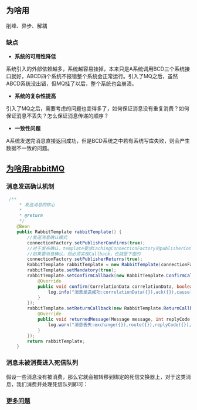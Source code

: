 ## 为啥用

削峰、异步、解耦



### **缺点**

- **系统的可用性降低**

系统引入的外部依赖越多，系统越容易挂掉，本来只是A系统调用BCD三个系统接口就好，ABCD四个系统不报错整个系统会正常运行。引入了MQ之后，虽然ABCD系统没出错，但MQ挂了以后，整个系统也会崩溃。

- **系统的复杂性提高**

引入了MQ之后，需要考虑的问题也变得多了，如何保证消息没有重复消费？如何保证消息不丢失？怎么保证消息传递的顺序？

- **一致性问题**

A系统发送完消息直接返回成功，但是BCD系统之中若有系统写库失败，则会产生数据不一致的问题。

## [为啥用rabbitMQ](https://mp.weixin.qq.com/s/S4c7CddqAhYKCaUpBKOjYA)



### 消息发送确认机制

```java
 /**
     * 发送消息的核心
     *
     * @return
     */
    @Bean
    public RabbitTemplate rabbitTemplate() {
        //发送消息确认模式
        connectionFactory.setPublisherConfirms(true);
        //对于发布确认，template要求CachingConnectionFactory的publisherConfirms属性设置为true。
        //如果要消息确认，则必须实现Callback，也就是下面的
        connectionFactory.setPublisherReturns(true);
        RabbitTemplate rabbitTemplate = new RabbitTemplate(connectionFactory);
        rabbitTemplate.setMandatory(true);
        rabbitTemplate.setConfirmCallback(new RabbitTemplate.ConfirmCallback() {
            @Override
            public void confirm(CorrelationData correlationData, boolean ack, String cause) {
                log.info("消息发送成功:correlationData({}),ack({}),cause({})", correlationData, ack, cause);
            }
        });
        rabbitTemplate.setReturnCallback(new RabbitTemplate.ReturnCallback() {
            @Override
            public void returnedMessage(Message message, int replyCode, String replyText, String exchange, String routingKey) {
                log.warn("消息丢失:exchange({}),route({}),replyCode({}),replyText({}),message:{}", exchange, routingKey, replyCode, replyText, message);
            }
        });
        return rabbitTemplate;
    }
```

### 消息未被消费进入死信队列

假设一些消息没有被消费，那么它就会被转移到绑定的死信交换器上，对于这类消息，我们消费并处理死信队列即可：

### [更多问题](https://github.com/Snailclimb/JavaGuide/blob/master/docs/system-design/data-communication/RocketMQ-Questions.md)



